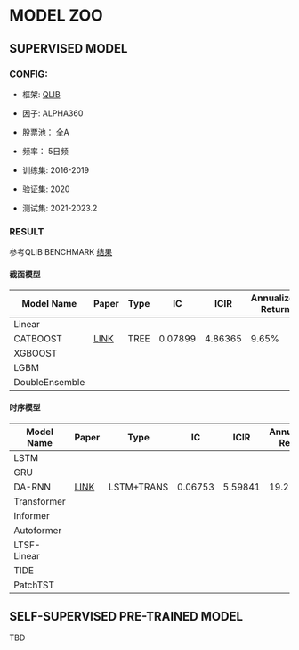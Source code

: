 # MODEL ZOO

## SUPERVISED MODEL

### CONFIG:

- 框架: [QLIB](https://github.com/microsoft/qlib/tree/main)

- 因子: ALPHA360

- 股票池： 全A

- 频率： 5日频

- 训练集: 2016-2019

- 验证集: 2020

- 测试集: 2021-2023.2

### RESULT

参考QLIB BENCHMARK [结果](https://github.com/microsoft/qlib/tree/main/examples/benchmarks)


#### 截面模型

| Model Name                               | Paper   | Type | IC          | ICIR        | Annualized Return | Information Ratio | Max Drawdown | Alpha | Information Ratio(alpha) | Max Drawdown(alpha) | PLOT | 
|------------------------------------------|-------------|-------------|-------------|-------------|-------------|-------------|-------------|-------------|-------------|-------------|-------------|
|Linear|
|CATBOOST| [LINK](https://proceedings.neurips.cc/paper/2018/file/14491b756b3a51daac41c24863285549-Paper.pdf)| TREE |  0.07899| 4.86365| 9.65% | 0.57736 | 30.68% | 13.46% | 1.62153 | 12.30% | [LINK](./PLOT/backtest_result_catboost_single_d5_top400_drop400_alpha360.html)
|XGBOOST|
|LGBM|
|DoubleEnsemble|


#### 时序模型

| Model Name                               | Paper   | Type | IC          | ICIR        | Annualized Return | Information Ratio | Max Drawdown | Alpha | Information Ratio(alpha) | Max Drawdown(alpha) | PLOT | 
|------------------------------------------|-------------|-------------|-------------|-------------|-------------|-------------|-------------|-------------|-------------|-------------|-------------|
|LSTM|
|GRU|
|DA-RNN|[LINK](https://www.ijcai.org/Proceedings/2017/0366.pdf)| LSTM+TRANS| 0.06753 | 5.59841| 19.21% | 1.11488 | 26.43% | 23.12% | 2.71108 | 7.87% | [LINK](./PLOT/backtest_result_alstm_single_d5_top400_drop400_alpha360.html) | 
|Transformer|
|Informer|
|Autoformer|
|LTSF-Linear|
|TIDE|
|PatchTST|




## SELF-SUPERVISED PRE-TRAINED MODEL

TBD




